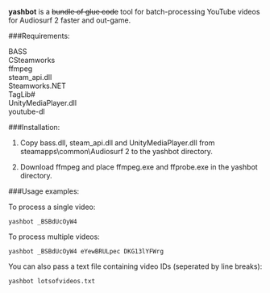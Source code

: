 **yashbot** is a ~~bundle of glue code~~ tool for batch-processing YouTube videos for Audiosurf 2 faster and out-game. 

###Requirements:

BASS  
CSteamworks  
ffmpeg  
steam_api.dll  
Steamworks.NET  
TagLib#  
UnityMediaPlayer.dll  
youtube-dl  

###Installation:

1) Copy bass.dll, steam_api.dll and UnityMediaPlayer.dll from steamapps\common\Audiosurf 2 to the yashbot directory.

2) Download ffmpeg and place ffmpeg.exe and ffprobe.exe in the yashbot directory.

###Usage examples:

To process a single video:

    yashbot _BSBdUcOyW4
    
To process multiple videos:

    yashbot _BSBdUcOyW4 eYewBRULpec DKG13lYFWrg
    
You can also pass a text file containing video IDs (seperated by line breaks):

    yashbot lotsofvideos.txt
